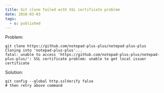```yaml
---
title: Git clone failed with SSL certificate problem
date: 2018-03-03
tags:
  - s: published
---
```


Problem:

    git clone https://github.com/notepad-plus-plus/notepad-plus-plus
    Cloning into 'notepad-plus-plus'...
    fatal: unable to access 'https://github.com/notepad-plus-plus/notepad-plus-plus/': SSL certificate problem: unable to get local issuer certificate

Solution:

    git config --global http.sslVerify false
    # then retry above command
